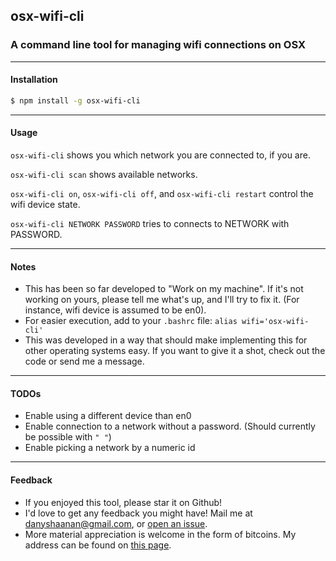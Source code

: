 ## osx-wifi-cli
### A command line tool for managing wifi connections on OSX

* * *
#### Installation
```bash
$ npm install -g osx-wifi-cli
```
* * *
#### Usage

`osx-wifi-cli` shows you which network you are connected to, if you are.

`osx-wifi-cli scan` shows available networks.

`osx-wifi-cli on`, `osx-wifi-cli off`, and `osx-wifi-cli restart` control the wifi device state.

`osx-wifi-cli NETWORK PASSWORD` tries to connects to NETWORK with PASSWORD.

* * *
#### Notes
* This has been so far developed to "Work on my machine". If it's not working on yours, please tell me what's up, and I'll try to fix it. (For instance, wifi device is assumed to be en0).
* For easier execution, add to your `.bashrc` file: `alias wifi='osx-wifi-cli'`
* This was developed in a way that should make implementing this for other operating systems easy. If you want to give it a shot, check out the code or send me a message.

* * *
#### TODOs
* Enable using a different device than en0
* Enable connection to a network without a password. (Should currently be possible with `" "`)
* Enable picking a network by a numeric id

* * *
#### Feedback
* If you enjoyed this tool, please star it on Github!
* I'd love to get any feedback you might have! Mail me at danyshaanan@gmail.com, or [open an issue](https://github.com/danyshaanan/osx-wifi-cli/issues/new).
* More material appreciation is welcome in the form of bitcoins. My address can be found on [this page](http://danyshaanan.com/bitcoin).

